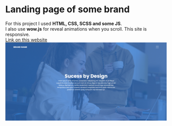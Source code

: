 # Landing page of some brand
For this project I used __HTML, CSS, SCSS and some JS__. \
I also use __wow.js__ for reveal animations when you scroll.
This site is responsive. \
[Link on this website](https://k-a-webdev.github.io/SomeBrand/)
![Preview photo](img/Preview.png)
